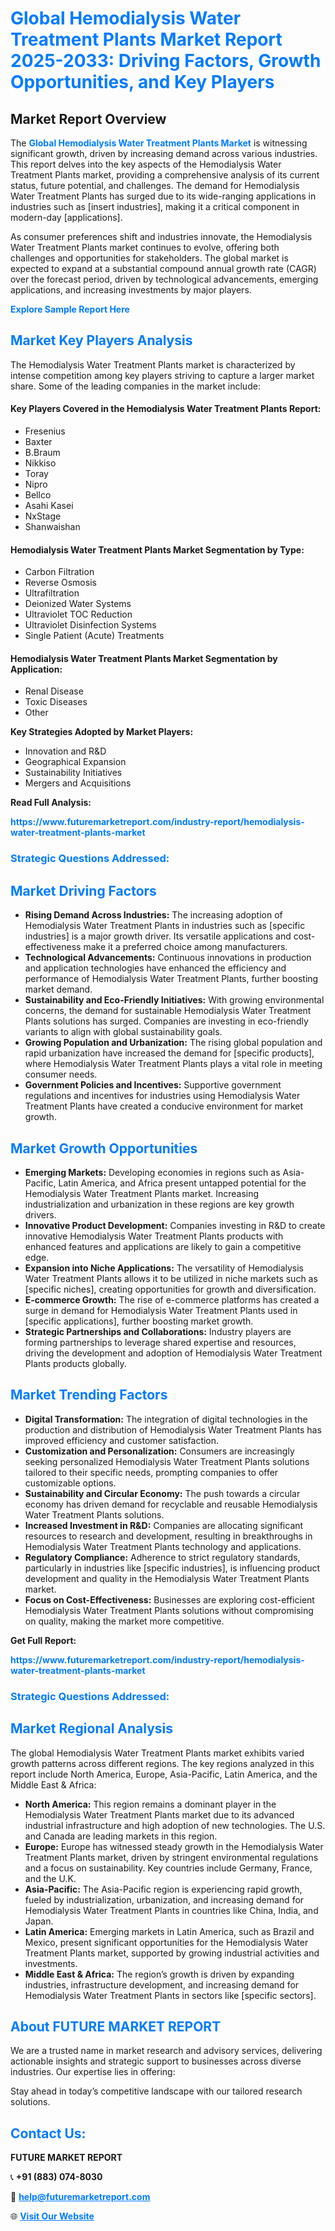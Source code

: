 <h1 style="color: #007BFF;">Global Hemodialysis Water Treatment Plants Market Report 2025-2033: Driving Factors, Growth Opportunities, and Key Players</h1>

<section id="overview">
<h2>Market Report Overview</h2>
<p>The <a href="https://www.futuremarketreport.com/industry-report/hemodialysis-water-treatment-plants-market" style="color: #007BFF; text-decoration: none;"><strong>Global Hemodialysis Water Treatment Plants Market</strong></a> is witnessing significant growth, driven by increasing demand across various industries. This report delves into the key aspects of the Hemodialysis Water Treatment Plants market, providing a comprehensive analysis of its current status, future potential, and challenges. The demand for Hemodialysis Water Treatment Plants has surged due to its wide-ranging applications in industries such as [insert industries], making it a critical component in modern-day [applications].</p>
<p>As consumer preferences shift and industries innovate, the Hemodialysis Water Treatment Plants market continues to evolve, offering both challenges and opportunities for stakeholders. The global market is expected to expand at a substantial compound annual growth rate (CAGR) over the forecast period, driven by technological advancements, emerging applications, and increasing investments by major players.</p>
</section>

<section id="overview">
<p><a href="https://www.futuremarketreport.com/request-sample/reportId=91492" style="color: #007BFF; text-decoration: none;"><strong>Explore Sample Report Here</strong></a></p>
</section>

<section id="key-players">
<h2 style="color: #007BFF;">Market Key Players Analysis</h2>
<p>The Hemodialysis Water Treatment Plants market is characterized by intense competition among key players striving to capture a larger market share. Some of the leading companies in the market include:</p>
<h4>Key Players Covered in the Hemodialysis Water Treatment Plants Report:</h4>
<ul><li>Fresenius</li><li>Baxter</li><li>B.Braum</li><li>Nikkiso</li><li>Toray</li><li>Nipro</li><li>Bellco</li><li>Asahi Kasei</li><li>NxStage</li><li>Shanwaishan</li></ul>
<h4>Hemodialysis Water Treatment Plants Market Segmentation by Type:</h4>
<ul><li>Carbon Filtration</li><li>Reverse Osmosis</li><li>Ultrafiltration</li><li>Deionized Water Systems</li><li>Ultraviolet TOC Reduction</li><li>Ultraviolet Disinfection Systems</li><li>Single Patient (Acute) Treatments</li></ul>

<h4>Hemodialysis Water Treatment Plants Market Segmentation by Application:</h4>
<ul><li>Renal Disease</li><li>Toxic Diseases</li><li>Other</li></ul>
<p><strong>Key Strategies Adopted by Market Players:</strong></p>
<ul>
<li>Innovation and R&D</li>
<li>Geographical Expansion</li>
<li>Sustainability Initiatives</li>
<li>Mergers and Acquisitions</li>
</ul>
</section>

<section>
<p><strong>Read Full Analysis: </strong></p><a href="https://www.futuremarketreport.com/industry-report/hemodialysis-water-treatment-plants-market" style="color: #007BFF; text-decoration: none;"><strong>https://www.futuremarketreport.com/industry-report/hemodialysis-water-treatment-plants-market</strong></a>
<h3 style="color: #007BFF;">Strategic Questions Addressed:</h3>
</section>

<section id="driving-factors">
<h2 style="color: #007BFF;">Market Driving Factors</h2>
<ul>
<li><strong>Rising Demand Across Industries:</strong> The increasing adoption of Hemodialysis Water Treatment Plants in industries such as [specific industries] is a major growth driver. Its versatile applications and cost-effectiveness make it a preferred choice among manufacturers.</li>
<li><strong>Technological Advancements:</strong> Continuous innovations in production and application technologies have enhanced the efficiency and performance of Hemodialysis Water Treatment Plants, further boosting market demand.</li>
<li><strong>Sustainability and Eco-Friendly Initiatives:</strong> With growing environmental concerns, the demand for sustainable Hemodialysis Water Treatment Plants solutions has surged. Companies are investing in eco-friendly variants to align with global sustainability goals.</li>
<li><strong>Growing Population and Urbanization:</strong> The rising global population and rapid urbanization have increased the demand for [specific products], where Hemodialysis Water Treatment Plants plays a vital role in meeting consumer needs.</li>
<li><strong>Government Policies and Incentives:</strong> Supportive government regulations and incentives for industries using Hemodialysis Water Treatment Plants have created a conducive environment for market growth.</li>
</ul>
</section>

<section id="growth-opportunities">
<h2 style="color: #007BFF;">Market Growth Opportunities</h2>
<ul>
<li><strong>Emerging Markets:</strong> Developing economies in regions such as Asia-Pacific, Latin America, and Africa present untapped potential for the Hemodialysis Water Treatment Plants market. Increasing industrialization and urbanization in these regions are key growth drivers.</li>
<li><strong>Innovative Product Development:</strong> Companies investing in R&D to create innovative Hemodialysis Water Treatment Plants products with enhanced features and applications are likely to gain a competitive edge.</li>
<li><strong>Expansion into Niche Applications:</strong> The versatility of Hemodialysis Water Treatment Plants allows it to be utilized in niche markets such as [specific niches], creating opportunities for growth and diversification.</li>
<li><strong>E-commerce Growth:</strong> The rise of e-commerce platforms has created a surge in demand for Hemodialysis Water Treatment Plants used in [specific applications], further boosting market growth.</li>
<li><strong>Strategic Partnerships and Collaborations:</strong> Industry players are forming partnerships to leverage shared expertise and resources, driving the development and adoption of Hemodialysis Water Treatment Plants products globally.</li>
</ul>
</section>

<section id="trending-factors">
<h2 style="color: #007BFF;">Market Trending Factors</h2>
<ul>
<li><strong>Digital Transformation:</strong> The integration of digital technologies in the production and distribution of Hemodialysis Water Treatment Plants has improved efficiency and customer satisfaction.</li>
<li><strong>Customization and Personalization:</strong> Consumers are increasingly seeking personalized Hemodialysis Water Treatment Plants solutions tailored to their specific needs, prompting companies to offer customizable options.</li>
<li><strong>Sustainability and Circular Economy:</strong> The push towards a circular economy has driven demand for recyclable and reusable Hemodialysis Water Treatment Plants solutions.</li>
<li><strong>Increased Investment in R&D:</strong> Companies are allocating significant resources to research and development, resulting in breakthroughs in Hemodialysis Water Treatment Plants technology and applications.</li>
<li><strong>Regulatory Compliance:</strong> Adherence to strict regulatory standards, particularly in industries like [specific industries], is influencing product development and quality in the Hemodialysis Water Treatment Plants market.</li>
<li><strong>Focus on Cost-Effectiveness:</strong> Businesses are exploring cost-efficient Hemodialysis Water Treatment Plants solutions without compromising on quality, making the market more competitive.</li>
</ul>
</section>

<section>
<p><strong>Get Full Report: </strong></p><a href="https://www.futuremarketreport.com/industry-report/hemodialysis-water-treatment-plants-market" style="color: #007BFF; text-decoration: none;"><strong>https://www.futuremarketreport.com/industry-report/hemodialysis-water-treatment-plants-market</strong></a>
<h3 style="color: #007BFF;">Strategic Questions Addressed:</h3>
</section>


<section id="regional-analysis">
<h2 style="color: #007BFF;">Market Regional Analysis</h2>
<p>The global Hemodialysis Water Treatment Plants market exhibits varied growth patterns across different regions. The key regions analyzed in this report include North America, Europe, Asia-Pacific, Latin America, and the Middle East & Africa:</p>
<ul>
<li><strong>North America:</strong> This region remains a dominant player in the Hemodialysis Water Treatment Plants market due to its advanced industrial infrastructure and high adoption of new technologies. The U.S. and Canada are leading markets in this region.</li>
<li><strong>Europe:</strong> Europe has witnessed steady growth in the Hemodialysis Water Treatment Plants market, driven by stringent environmental regulations and a focus on sustainability. Key countries include Germany, France, and the U.K.</li>
<li><strong>Asia-Pacific:</strong> The Asia-Pacific region is experiencing rapid growth, fueled by industrialization, urbanization, and increasing demand for Hemodialysis Water Treatment Plants in countries like China, India, and Japan.</li>
<li><strong>Latin America:</strong> Emerging markets in Latin America, such as Brazil and Mexico, present significant opportunities for the Hemodialysis Water Treatment Plants market, supported by growing industrial activities and investments.</li>
<li><strong>Middle East & Africa:</strong> The region’s growth is driven by expanding industries, infrastructure development, and increasing demand for Hemodialysis Water Treatment Plants in sectors like [specific sectors].</li>
</ul>
</section>

<footer>
<h2 style="color: #007BFF;">About FUTURE MARKET REPORT</h2>
<p>We are a trusted name in market research and advisory services, delivering actionable insights and strategic support to businesses across diverse industries. Our expertise lies in offering:</p>

<p>Stay ahead in today’s competitive landscape with our tailored research solutions.</p>

<h2 style="color: #007BFF;">Contact Us:</h2>
<p><strong>FUTURE MARKET REPORT</strong></p>
<p>📞 <strong>+91 (883) 074-8030</strong></p>
<p>📧 <strong><a href="mailto:help@futuremarketreport.com" style="color: #007BFF;">help@futuremarketreport.com</a></strong></p>
<p>🌐 <strong><a href="https://www.futuremarketreport.com/" style="color: #007BFF;">Visit Our Website</a></strong></p>
</footer>